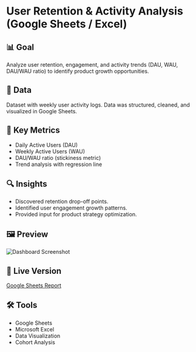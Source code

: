 # User Retention & Activity Analysis (Google Sheets / Excel)

## 📊 Goal
Analyze user retention, engagement, and activity trends (DAU, WAU, DAU/WAU ratio) to identify product growth opportunities.

## 📂 Data
Dataset with weekly user activity logs. Data was structured, cleaned, and visualized in Google Sheets.

## 🔑 Key Metrics
- Daily Active Users (DAU)  
- Weekly Active Users (WAU)  
- DAU/WAU ratio (stickiness metric)  
- Trend analysis with regression line  

## 🔍 Insights
- Discovered retention drop-off points.  
- Identified user engagement growth patterns.  
- Provided input for product strategy optimization.  

## 🖼 Preview
![Dashboard Screenshot](assets/weekly_dauwau_dynamics.png)


## 🔗 Live Version
[Google Sheets Report](https://docs.google.com/spreadsheets/d/1-whK7RKQbORPN-ecAuHBOVLl3IxWCE1uRU1OwrJ7OJw/edit?usp=sharing)

## 🛠 Tools
- Google Sheets  
- Microsoft Excel  
- Data Visualization  
- Cohort Analysis
